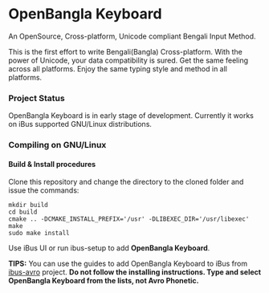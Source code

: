 # OpenBangla Keyboard
An OpenSource, Cross-platform, Unicode compliant Bengali Input Method.

This is the first effort to write Bengali(Bangla) Cross-platform. With the power of Unicode, your data compatibility is sured. Get the same feeling across all platforms. Enjoy the same typing style and method in all platforms.

### Project Status
OpenBangla Keyboard is in early stage of development. Currently it works on iBus supported GNU/Linux distributions.

### Compiling on GNU/Linux
#### Build & Install procedures
Clone this repository and change the directory to the cloned folder and issue the commands:
```
mkdir build
cd build
cmake .. -DCMAKE_INSTALL_PREFIX='/usr' -DLIBEXEC_DIR='/usr/libexec'
make
sudo make install
```
Use iBus UI or run ibus-setup to add **OpenBangla Keyboard**.

**TIPS:** You can use the guides to add OpenBangla Keyboard to iBus from [ibus-avro](http://linux.omicronlab.com/) project. **Do not follow the installing instructions. Type and select OpenBangla Keyboard from the lists, not Avro Phonetic.**
